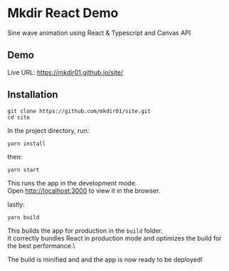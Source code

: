 # Mkdir React Demo

Sine wave animation using React &amp; Typescript and Canvas API

## Demo

Live URL: https://mkdir01.github.io/site/

## Installation

```
git clone https://github.com/mkdir01/site.git
cd site
```

In the project directory, run:

```
yarn install
```
then:

```
yarn start
```
This runs the app in the development mode.\
Open [http://localhost:3000](http://localhost:3000) to view it in the browser.

lastly:

```
yarn build
```

This builds the app for production in the `build` folder.\
It correctly bundles React in production mode and optimizes the build for the best performance.\

The build is minified and and the app is now ready to be deployed!
